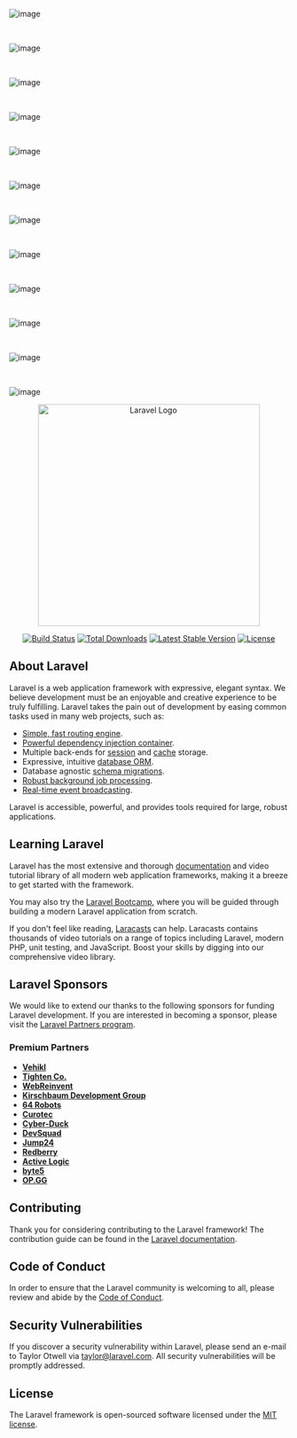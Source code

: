 
![image](https://github.com/user-attachments/assets/30a7d661-a54d-4bc2-b8c9-a54ec26f15cf)

<br>

![image](https://github.com/user-attachments/assets/bcc24b8b-8411-4e3f-9d66-54b96bb7a5aa)

<br>

![image](https://github.com/user-attachments/assets/f0d0e460-be3b-46ad-96b9-af97d762e57b)

<br>

![image](https://github.com/user-attachments/assets/fb13fdfc-ca9c-46fe-8472-7c3fb1090bbb)

<br>

![image](https://github.com/user-attachments/assets/7843a23e-14ba-4ec8-a0f7-066297ca59f6)

<br>

![image](https://github.com/user-attachments/assets/987251cf-534a-490b-a496-6706053166d9)

<br>

![image](https://github.com/user-attachments/assets/34ab6c42-1451-4390-b8c8-64b7111efc82)

<br>

![image](https://github.com/user-attachments/assets/4bfde7ea-7f54-47ec-9033-35f60c9d080e)

<br>

![image](https://github.com/user-attachments/assets/608d1719-e1e2-4ed9-b048-94764e660588)

<br>

![image](https://github.com/user-attachments/assets/c18480e5-d47f-46b0-a4c2-5d749719f37c)

<br>

![image](https://github.com/user-attachments/assets/cfe9f874-467a-4ba1-a71b-5cb985bb4a46)

<br>

![image](https://github.com/user-attachments/assets/f3711962-2fc1-45ac-85d7-c2d2c46b4a0d)



<p align="center"><a href="https://laravel.com" target="_blank"><img src="https://raw.githubusercontent.com/laravel/art/master/logo-lockup/5%20SVG/2%20CMYK/1%20Full%20Color/laravel-logolockup-cmyk-red.svg" width="400" alt="Laravel Logo"></a></p>

<p align="center">
<a href="https://github.com/laravel/framework/actions"><img src="https://github.com/laravel/framework/workflows/tests/badge.svg" alt="Build Status"></a>
<a href="https://packagist.org/packages/laravel/framework"><img src="https://img.shields.io/packagist/dt/laravel/framework" alt="Total Downloads"></a>
<a href="https://packagist.org/packages/laravel/framework"><img src="https://img.shields.io/packagist/v/laravel/framework" alt="Latest Stable Version"></a>
<a href="https://packagist.org/packages/laravel/framework"><img src="https://img.shields.io/packagist/l/laravel/framework" alt="License"></a>
</p>

## About Laravel

Laravel is a web application framework with expressive, elegant syntax. We believe development must be an enjoyable and creative experience to be truly fulfilling. Laravel takes the pain out of development by easing common tasks used in many web projects, such as:

- [Simple, fast routing engine](https://laravel.com/docs/routing).
- [Powerful dependency injection container](https://laravel.com/docs/container).
- Multiple back-ends for [session](https://laravel.com/docs/session) and [cache](https://laravel.com/docs/cache) storage.
- Expressive, intuitive [database ORM](https://laravel.com/docs/eloquent).
- Database agnostic [schema migrations](https://laravel.com/docs/migrations).
- [Robust background job processing](https://laravel.com/docs/queues).
- [Real-time event broadcasting](https://laravel.com/docs/broadcasting).

Laravel is accessible, powerful, and provides tools required for large, robust applications.

## Learning Laravel

Laravel has the most extensive and thorough [documentation](https://laravel.com/docs) and video tutorial library of all modern web application frameworks, making it a breeze to get started with the framework.

You may also try the [Laravel Bootcamp](https://bootcamp.laravel.com), where you will be guided through building a modern Laravel application from scratch.

If you don't feel like reading, [Laracasts](https://laracasts.com) can help. Laracasts contains thousands of video tutorials on a range of topics including Laravel, modern PHP, unit testing, and JavaScript. Boost your skills by digging into our comprehensive video library.

## Laravel Sponsors

We would like to extend our thanks to the following sponsors for funding Laravel development. If you are interested in becoming a sponsor, please visit the [Laravel Partners program](https://partners.laravel.com).

### Premium Partners

- **[Vehikl](https://vehikl.com/)**
- **[Tighten Co.](https://tighten.co)**
- **[WebReinvent](https://webreinvent.com/)**
- **[Kirschbaum Development Group](https://kirschbaumdevelopment.com)**
- **[64 Robots](https://64robots.com)**
- **[Curotec](https://www.curotec.com/services/technologies/laravel/)**
- **[Cyber-Duck](https://cyber-duck.co.uk)**
- **[DevSquad](https://devsquad.com/hire-laravel-developers)**
- **[Jump24](https://jump24.co.uk)**
- **[Redberry](https://redberry.international/laravel/)**
- **[Active Logic](https://activelogic.com)**
- **[byte5](https://byte5.de)**
- **[OP.GG](https://op.gg)**

## Contributing

Thank you for considering contributing to the Laravel framework! The contribution guide can be found in the [Laravel documentation](https://laravel.com/docs/contributions).

## Code of Conduct

In order to ensure that the Laravel community is welcoming to all, please review and abide by the [Code of Conduct](https://laravel.com/docs/contributions#code-of-conduct).

## Security Vulnerabilities

If you discover a security vulnerability within Laravel, please send an e-mail to Taylor Otwell via [taylor@laravel.com](mailto:taylor@laravel.com). All security vulnerabilities will be promptly addressed.

## License

The Laravel framework is open-sourced software licensed under the [MIT license](https://opensource.org/licenses/MIT).
